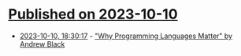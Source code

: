 # [Published on 2023-10-10](index.md)

* [2023-10-10, 18:30:17](https://lobste.rs/s/fgumce/why_programming_languages_matter_by) - [\"Why Programming Languages Matter\" by Andrew Black](https://www.youtube.com/watch?v=JqYCt9rTG8g)

